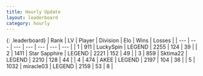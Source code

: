 ```yaml
---
title: Hourly Update
layout: leaderboard
category: hourly
---
```


{: .leaderboard}
| Rank | LV | Player | Division | Elo | Wins | Losses |
| --- | --- | --- | --- | --- | --- | --- |
| <span data-change="0">1</span> | 911 | <span title="ID: 498412">LuckySpin</span> | LEGEND | <span data-change="0">2255</span> | <span data-change="0">124</span> | <span data-change="0">39</span> |
| <span data-change="0">2</span> | 1411 | <span title="ID: 315148">Star Sapphire</span> | LEGEND | <span data-change="0">2221</span> | <span data-change="0">152</span> | <span data-change="0">49</span> |
| <span data-change="0">3</span> | 859 | <span title="ID: 353063">Sktima22</span> | LEGEND | <span data-change="0">2210</span> | <span data-change="0">128</span> | <span data-change="0">44</span> |
| <span data-change="0">4</span> | 474 | <span title="ID: 455100">AKEE</span> | LEGEND | <span data-change="7">2197</span> | <span data-change="1">104</span> | <span data-change="0">36</span> |
| <span data-change="0">5</span> | 1032 | <span title="ID: 416373">miracle03</span> | LEGEND | <span data-change="0">2159</span> | <span data-change="0">53</span> | <span data-change="0">8</span> |